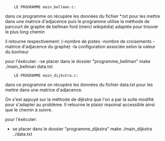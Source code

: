         LE PROGRAMME main_bellman.c:

dans ce programme on récupère les données du fichier *.txt pour les mettre dans une matrice d'adjacence
puis le programme utilise la méthode de parcourt de graphe de bellman ford (merci wikipédia) adaptée pour trouver le plus long chemin

il retourne respectivement:
(-nombre de pistes
-nombre de croisements
-matrice d'adjacence du graphe)
-la configuration associée selon la valeur du bonheur

pour l'éxécuter:
-se placer dans le dossier "programme_bellman"
make
./main_bellman data.txt




        LE PROGRAMME main_dijkstra.c:

dans ce programme on récupère les données du fichier data.txt pour les mettre dans une matrice d'adjacence.

On s'est appuyé sur la méthode de dijkstra que l'on a par la suite modifié pour s'adapter au problème.
Il retourne le plaisir maximal accessible ainsi que le chemin à suivre.

pour l'éxécuter:
- se placer dans le dossier "programme_dijkstra"
make
./main_dijkstra ../data.txt